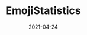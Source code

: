 ---
title: "EmojiStatistics"
date: "2021-04-24"
image: https://i.imgur.com/vGKBtjD.png
redirect: https://github.com/SethCohen/EmojiStatistics
---